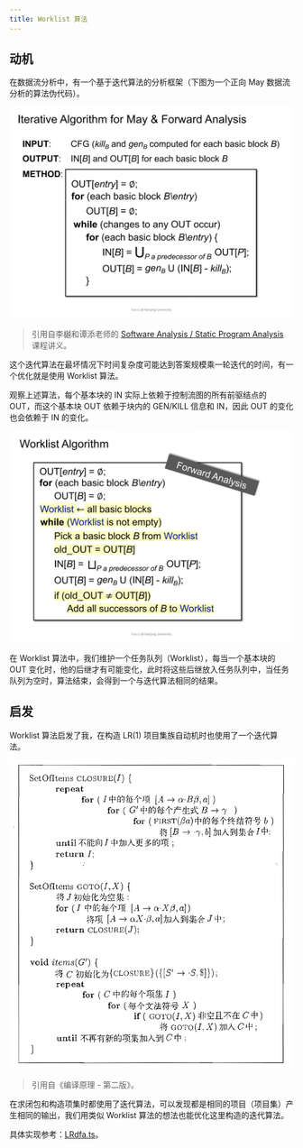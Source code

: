 ```yaml
---
title: Worklist 算法
---
```


## 动机

在数据流分析中，有一个基于迭代算法的分析框架（下图为一个正向 May 数据流分析的算法伪代码）。

<center><img src="/iterative.png" alt="Iterative Algorithm"></center>

> 引用自李樾和谭添老师的 [Software Analysis / Static Program Analysis](https://pascal-group.bitbucket.io/teaching.html) 课程讲义。

这个迭代算法在最坏情况下时间复杂度可能达到答案规模乘一轮迭代的时间，有一个优化就是使用 Worklist 算法。

观察上述算法，每个基本块的 IN 实际上依赖于控制流图的所有前驱结点的 OUT，而这个基本块 OUT 依赖于块内的 GEN/KILL 信息和 IN，因此 OUT 的变化也会依赖于 IN 的变化。

<center><img src="/worklist.png" alt="Worklist Algorithm"></center>

在 Worklist 算法中，我们维护一个任务队列（Worklist），每当一个基本块的 OUT 变化时，他的后继才有可能变化，此时将这些后继放入任务队列中，当任务队列为空时，算法结束，会得到一个与迭代算法相同的结果。

## 启发

Worklist 算法启发了我，在构造 LR(1) 项目集族自动机时也使用了一个迭代算法。

<center><img src="/lr.png" alt="构造 LR(1) 项目集族的算法"></center>

> 引用自《编译原理 - 第二版》。

在求闭包和构造项集时都使用了迭代算法，可以发现都是相同的项目（项目集）产生相同的输出，我们用类似 Worklist 算法的想法也能优化这里构造的迭代算法。

具体实现参考：[LRdfa.ts](https://github.com/yjl9903/XParse/blob/master/src/LRparser/LRdfa.ts#L127)。
